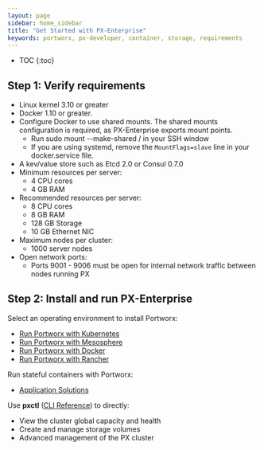 ```yaml
---
layout: page
sidebar: home_sidebar
title: "Get Started with PX-Enterprise"
keywords: portworx, px-developer, container, storage, requirements
---
```


* TOC
{:toc}

## Step 1: Verify requirements

* Linux kernel 3.10 or greater
* Docker 1.10 or greater.
* Configure Docker to use shared mounts.  The shared mounts configuration is required, as PX-Enterprise exports mount points.
  * Run sudo mount --make-shared / in your SSH window
  * If you are using systemd, remove the `MountFlags=slave` line in your docker.service file.
* A kev/value store such as Etcd 2.0 or Consul 0.7.0
* Minimum resources per server:
  * 4 CPU cores
  * 4 GB RAM
* Recommended resources per server:
  * 8 CPU cores
  * 8 GB RAM
  * 128 GB Storage
  * 10 GB Ethernet NIC
* Maximum nodes per cluster:
  * 1000 server nodes
* Open network ports:
  * Ports 9001 - 9006 must be open for internal network traffic between nodes running PX

## Step 2: Install and run PX-Enterprise

Select an operating environment to install Portworx:

* [Run Portworx with Kubernetes](/scheduler/kubernetes/install.html)
* [Run Portworx with Mesosphere](/scheduler/mesosphere-dcos/install.html)
* [Run Portworx with Docker](/scheduler/docker/install.html)
* [Run Portworx with Rancher](/scheduler/rancher/install.html)

Run stateful containers with Portworx:

* [Application Solutions](/application-solutions.html)

Use **pxctl** ([CLI Reference](/control/status.html)) to directly:

* View the cluster global capacity and health
* Create and manage storage volumes
* Advanced management of the PX cluster
